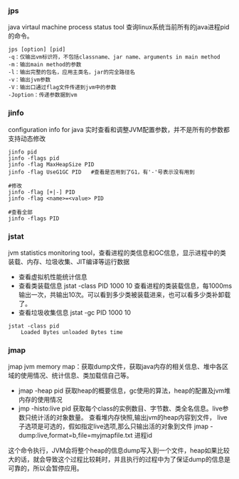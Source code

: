 
### jps
java virtaul machine process status tool 查询linux系统当前所有的java进程pid的命令。
```
jps [option] [pid]
-q：仅输出vm标识符，不包括classname、jar name、arguments in main method
-m：输出main method的参数
-l：输出完整的包名，应用主类名，jar的完全路径名
-v：输出jvm参数
-V：输出口通过flag文件传递到jvm中的参数
-Joption：传递参数据到vm
```

### jinfo
configuration info for java 实时查看和调整JVM配置参数，并不是所有的参数都支持动态修改
```
jinfo pid
jinfo -flags pid
jinfo -flag MaxHeapSize PID 
jinfo -flag UseG1GC PID   #查看是否用到了G1，有'-'号表示没有用到

#修改
jinfo -flag [+|-] PID 
jinfo -flag <name>=<value> PID

#查看全部
jinfo -flags PID  
```

### jstat
jvm statistics monitoring tool，查看进程的类信息和GC信息，显示进程中的类装载、内存、垃圾收集、JIT编译等运行数据
* 查看虚拟机性能统计信息
* 查看类装载信息
    jstat -class PID 1000 10 查看进程的类装载信息，每1000ms输出一次，共输出10次。可以看到多少类被装载进来，也可以看多少类补卸载了。
* 查看垃圾收集信息
    jstat -gc PID 1000 10

```
jstat -class pid
    Loaded Bytes unloaded Bytes time
```

### jmap
jmap jvm memory map：获取dump文件，获取java内存的相关信息、堆中各区域的使用情况、统计信息、类加载信自己等。
* jmap -heap pid
    获取heap的概要信息，gc使用的算法，heap的配置及jvm堆内存的使用情况
* jmp -histo:live pid
    获取每个class的实例数目、字节数、类全名信息。live参数只统计活的对象数量。
查看堆内存快照,输出jvm的heap内容到文件， live子选项是可选的，假如指定live选项,那么只输出活的对象到文件
jmap -dump:live,format=b,file=myjmapfile.txt 进程id

这个命令执行，JVM会将整个heap的信息dump写入到一个文件，heap如果比较大的话，就会导致这个过程比较耗时，并且执行的过程中为了保证dump的信息是可靠的，所以会暂停应用。
